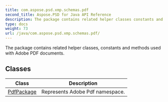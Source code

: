 ```yaml
---
title: com.aspose.psd.xmp.schemas.pdf
second_title: Aspose.PSD for Java API Reference
description: The package contains related helper classes constants and methods used with Adobe PDF documents.
type: docs
weight: 73
url: /java/com.aspose.psd.xmp.schemas.pdf/
---
```



The package contains related helper classes, constants and methods used with Adobe PDF documents.


## Classes

| Class | Description |
| --- | --- |
| [PdfPackage](../com.aspose.psd.xmp.schemas.pdf/pdfpackage) | Represents Adobe Pdf namespace. |
